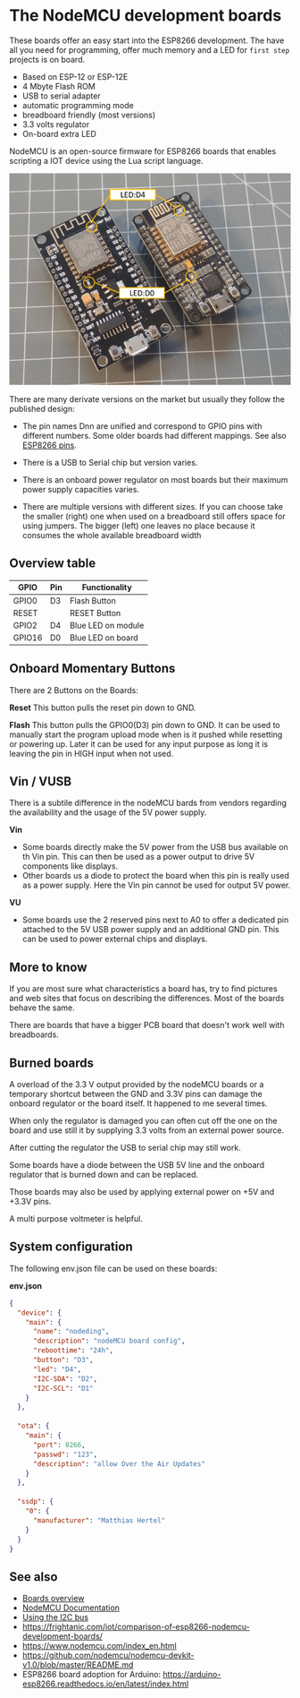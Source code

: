 # The NodeMCU development boards

These boards offer an easy start into the ESP8266 development. The have all you need for programming, offer much memory and a LED for `first step` projects is on board.

* Based on ESP-12 or ESP-12E
* 4 Mbyte Flash ROM
* USB to serial adapter
* automatic programming mode
* breadboard friendly (most versions)
* 3.3 volts regulator
* On-board extra LED

NodeMCU is an open-source firmware for ESP8266 boards that enables scripting a IOT device using the Lua script language.

![nodemcu boards](/boards/nodemcu-compare-led.jpg)

There are many derivate versions on the market but usually they follow the published design:

- The pin names Dnn are unified and correspond to GPIO pins with different numbers. Some older boards had different mappings. See also [ESP8266 pins](/boards/pins).

- There is a USB to Serial chip but version varies.

- There is an onboard power regulator on most boards but their maximum power supply capacities varies.

- There are multiple  versions with different sizes. If you can choose take the smaller (right) one when used on a breadboard still offers space for using jumpers. The bigger (left) one leaves no place because it consumes the whole available breadboard width 


## Overview table

| GPIO   | Pin | Functionality      |
| ------ | --- | ------------------ |
| GPIO0  | D3  | Flash Button       |
| RESET  |     | RESET Button       |
| GPIO2  | D4  | Blue LED on module |
| GPIO16 | D0  | Blue LED on board  |


## Onboard Momentary Buttons

There are 2 Buttons on the Boards:

**Reset** 
This button pulls the reset pin down to GND.

**Flash** 
This button pulls the GPIO0(D3) pin down to GND. It can be used to manually start the program upload mode when is it pushed while resetting or powering up. Later it can be used for any input purpose as long it is leaving the pin in HIGH input when not used.

## Vin / VUSB

There is a subtile difference in the nodeMCU bards from vendors regarding the availability and the usage of the 5V power supply.

**Vin**

* Some boards directly make the 5V power from the USB bus available on th Vin pin. This can then be used as a power output to drive 5V components like displays.
* Other boards us a diode to protect the board when this pin is really used as a power supply. Here the Vin pin cannot be used for output 5V power. 

**VU**

* Some boards use the 2 reserved pins next to A0 to offer a dedicated pin attached to the 5V USB power supply and an additional GND pin.
  This can be used to power external chips and displays. 

## More to know

If you are most sure what characteristics a board has, try to find pictures and web sites that focus on describing the differences. Most of the boards behave the same.

There are boards that have a bigger PCB board that doesn't work well with breadboards.


## Burned boards

A overload of the 3.3 V output provided by the nodeMCU boards or a temporary shortcut between the GND and 3.3V pins can damage the onboard regulator or the board itself. 
It happened to me several times.

When only the regulator is damaged you can often cut off the one on the board and use still it by supplying 3.3 volts from an external power source.

After cutting the regulator the USB to serial chip may still work.

Some boards have a diode between the USB 5V line and the onboard regulator that is burned down and can be replaced.

Those boards may also be used by applying external power on +5V and +3.3V pins.

A multi purpose voltmeter is helpful.


## System configuration

The following env.json file can be used on these boards:

**env.json**

```JSON
{
  "device": {
    "main": {
      "name": "nodeding",
      "description": "nodeMCU board config",
      "reboottime": "24h",
      "button": "D3",
      "led": "D4",
      "I2C-SDA": "D2",
      "I2C-SCL": "D1"
    }
  },

  "ota": {
    "main": {
      "port": 8266,
      "passwd": "123",
      "description": "allow Over the Air Updates"
    }
  },

  "ssdp": {
    "0": {
      "manufacturer": "Matthias Hertel"
    }
  }
}
```

## See also

- [Boards overview](/boards.md)
- [NodeMCU Documentation](https://nodemcu.readthedocs.io/en/master/)
- [Using the I2C bus](/i2c.md)
- <https://frightanic.com/iot/comparison-of-esp8266-nodemcu-development-boards/>
- <https://www.nodemcu.com/index_en.html>
- <https://github.com/nodemcu/nodemcu-devkit-v1.0/blob/master/README.md>
- ESP8266 board adoption for Arduino: <https://arduino-esp8266.readthedocs.io/en/latest/index.html>


